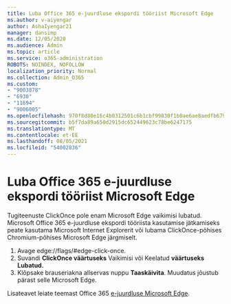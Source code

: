 ```yaml
---
title: Luba Office 365 e-juurdluse ekspordi tööriist Microsoft Edge
ms.author: v-aiyengar
author: AshaIyengar21
manager: dansimp
ms.date: 12/05/2020
ms.audience: Admin
ms.topic: article
ms.service: o365-administration
ROBOTS: NOINDEX, NOFOLLOW
localization_priority: Normal
ms.collection: Admin_O365
ms.custom:
- "9003878"
- "6930"
- "11694"
- "9006005"
ms.openlocfilehash: 970f8d80e16c4b0312501c6b1cbf99830f1b0ae6ae8aedfb679ca2cbd9709112
ms.sourcegitcommit: b5f7da89a650d2915dc652449623c78be6247175
ms.translationtype: MT
ms.contentlocale: et-EE
ms.lasthandoff: 08/05/2021
ms.locfileid: "54002836"
---
```

# <a name="enable-office-365-ediscovery-export-tool-in-microsoft-edge"></a>Luba Office 365 e-juurdluse ekspordi tööriist Microsoft Edge

Tugiteenuste ClickOnce pole enam Microsoft Edge vaikimisi lubatud. Microsoft Office 365 e-juurdluse ekspordi tööriista kasutamise jätkamiseks peate kasutama Microsoft Internet Explorerit või lubama ClickOnce-põhises Chromium-põhises Microsoft Edge järgmiselt.

1. Avage edge://flags/#edge-click-once.
1. Suvandi **ClickOnce väärtuseks** Vaikimisi või Keelatud  **väärtuseks** **Lubatud.**
1. Klõpsake brauseriakna allservas nuppu **Taaskäivita**. Muudatus jõustub pärast selle Microsoft Edge.

Lisateavet leiate teemast Office 365 [e-juurdluse Microsoft Edge](https://go.microsoft.com/fwlink/?linkid=2111611).
